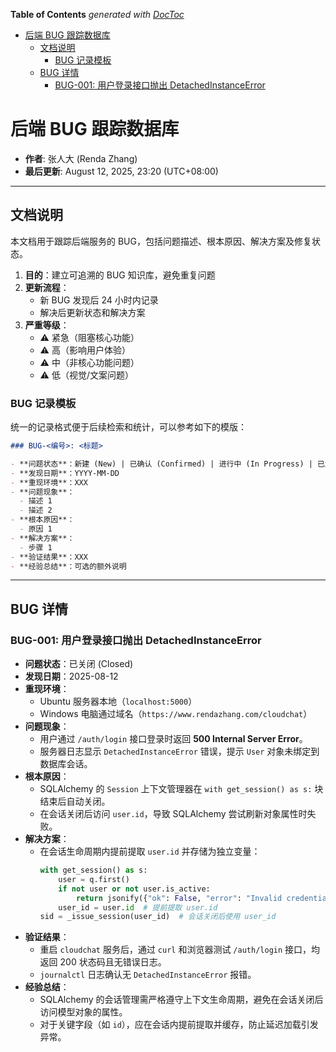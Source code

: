 <!-- START doctoc generated TOC please keep comment here to allow auto update -->
<!-- DON'T EDIT THIS SECTION, INSTEAD RE-RUN doctoc TO UPDATE -->
**Table of Contents**  *generated with [DocToc](https://github.com/thlorenz/doctoc)*

- [后端 BUG 跟踪数据库](#%E5%90%8E%E7%AB%AF-bug-%E8%B7%9F%E8%B8%AA%E6%95%B0%E6%8D%AE%E5%BA%93)
  - [文档说明](#%E6%96%87%E6%A1%A3%E8%AF%B4%E6%98%8E)
    - [BUG 记录模板](#bug-%E8%AE%B0%E5%BD%95%E6%A8%A1%E6%9D%BF)
  - [BUG 详情](#bug-%E8%AF%A6%E6%83%85)
    - [BUG-001: 用户登录接口抛出 DetachedInstanceError](#bug-001-%E7%94%A8%E6%88%B7%E7%99%BB%E5%BD%95%E6%8E%A5%E5%8F%A3%E6%8A%9B%E5%87%BA-detachedinstanceerror)

<!-- END doctoc generated TOC please keep comment here to allow auto update -->

# 后端 BUG 跟踪数据库

- **作者**: 张人大 (Renda Zhang)
- **最后更新**: August 12, 2025, 23:20 (UTC+08:00)

---

## 文档说明

本文档用于跟踪后端服务的 BUG，包括问题描述、根本原因、解决方案及修复状态。

1. **目的**：建立可追溯的 BUG 知识库，避免重复问题
2. **更新流程**：
   - 新 BUG 发现后 24 小时内记录
   - 解决后更新状态和解决方案
3. **严重等级**：
   - ⚠️ 紧急（阻塞核心功能）
   - ⚠️ 高（影响用户体验）
   - ⚠️ 中（非核心功能问题）
   - ⚠️ 低（视觉/文案问题）

### BUG 记录模板

统一的记录格式便于后续检索和统计，可以参考如下的模版：
```markdown
### BUG-<编号>: <标题>

- **问题状态**：新建 (New) | 已确认 (Confirmed) | 进行中 (In Progress) | 已解决 (Resolved) | 已验证 (Verified) | 重新打开 (Reopened) | 已关闭 (Closed) | 已拒绝 (Rejected) | 已延期 (Deferred) | 已阻塞 (Blocked) | 已取消 (Cancelled)
- **发现日期**：YYYY-MM-DD
- **重现环境**：XXX
- **问题现象**：
  - 描述 1
  - 描述 2
- **根本原因**：
  - 原因 1
- **解决方案**：
  - 步骤 1
- **验证结果**：XXX
- **经验总结**：可选的额外说明
```

---

## BUG 详情

### BUG-001: 用户登录接口抛出 DetachedInstanceError

- **问题状态**：已关闭 (Closed)
- **发现日期**：2025-08-12
- **重现环境**：
  - Ubuntu 服务器本地（`localhost:5000`）
  - Windows 电脑通过域名（`https://www.rendazhang.com/cloudchat`）
- **问题现象**：
  - 用户通过 `/auth/login` 接口登录时返回 **500 Internal Server Error**。
  - 服务器日志显示 `DetachedInstanceError` 错误，提示 `User` 对象未绑定到数据库会话。
- **根本原因**：
  - SQLAlchemy 的 `Session` 上下文管理器在 `with get_session() as s:` 块结束后自动关闭。
  - 在会话关闭后访问 `user.id`，导致 SQLAlchemy 尝试刷新对象属性时失败。
- **解决方案**：
  - 在会话生命周期内提前提取 `user.id` 并存储为独立变量：
    ```python
    with get_session() as s:
        user = q.first()
        if not user or not user.is_active:
            return jsonify({"ok": False, "error": "Invalid credentials"}), 401
        user_id = user.id  # 提前提取 user.id
    sid = _issue_session(user_id)  # 会话关闭后使用 user_id
    ```
- **验证结果**：
  - 重启 `cloudchat` 服务后，通过 `curl` 和浏览器测试 `/auth/login` 接口，均返回 200 状态码且无错误日志。
  - `journalctl` 日志确认无 `DetachedInstanceError` 报错。
- **经验总结**：
  - SQLAlchemy 的会话管理需严格遵守上下文生命周期，避免在会话关闭后访问模型对象的属性。
  - 对于关键字段（如 `id`），应在会话内提前提取并缓存，防止延迟加载引发异常。
